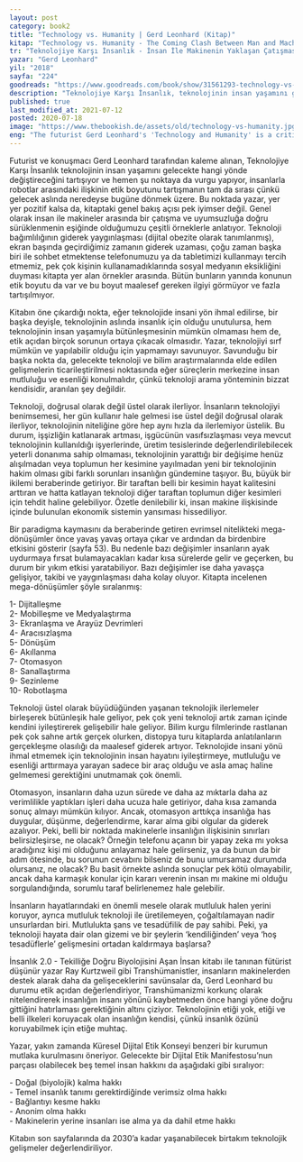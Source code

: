 ```yaml
---
layout: post  
category: book2  
title: "Technology vs. Humanity | Gerd Leonhard (Kitap)"  
kitap: "Technology vs. Humanity - The Coming Clash Between Man and Machine"  
tr: "Teknolojiye Karşı İnsanlık - İnsan İle Makinenin Yaklaşan Çatışması"  
yazar: "Gerd Leonhard"  
yil: "2018"  
sayfa: "224"  
goodreads: "https://www.goodreads.com/book/show/31561293-technology-vs-humanity"
description: "Teknolojiye Karşı İnsanlık, teknolojinin insan yaşamını gelecekte hangi yönde değiştireceğini tartışıyor. Yazar: Gerd Leonhard "
published: true
last_modified_at: 2021-07-12
posted: 2020-07-18
image: "https://www.thebookish.de/assets/old/technology-vs-humanity.jpg"
eng: "The futurist Gerd Leonhard's 'Technology and Humanity' is a critical treatise that sheds light on the other side of technology that it is less clear. We are witnessing how technology shapes our lives every day, and we read about how it can automate daily tasks. This book discusses the challenges posed by the exponential development of technology. It mainly focuses on ethical issues. A must-read book for anyone interested in technology."
---
```


Futurist ve konuşmacı Gerd Leonhard tarafından kaleme alınan, Teknolojiye Karşı İnsanlık teknolojinin insan yaşamını gelecekte hangi yönde değiştireceğini tartışıyor ve hemen şu noktaya da vurgu yapıyor, insanlarla robotlar arasındaki ilişkinin etik boyutunu tartışmanın tam da sırası çünkü gelecek aslında neredeyse bugüne dönmek üzere. Bu noktada yazar, yer yer pozitif kalsa da, kitaptaki genel bakış açısı pek iyimser değil. Genel olarak insan ile makineler arasında bir çatışma ve uyumsuzluğa doğru sürüklenmenin eşiğinde olduğumuzu çeşitli örneklerle anlatıyor. Teknoloji bağımlılığının giderek yaygınlaşması (dijital obezite olarak tanımlanmış), ekran başında geçirdiğimiz zamanın giderek uzaması, çoğu zaman başka biri ile sohbet etmektense telefonumuzu ya da tabletimizi kullanmayı tercih etmemiz, pek çok kişinin kullanamadıklarında sosyal medyanın eksikliğini duyması kitapta yer alan örnekler arasında. Bütün bunların yanında konunun etik boyutu da var ve bu boyut maalesef gereken ilgiyi görmüyor ve fazla tartışılmıyor.   
  
Kitabın öne çıkardığı nokta, eğer teknolojide insani yön ihmal edilirse, bir başka deyişle, teknolojinin aslında insanlık için olduğu unutulursa, hem teknolojinin insan yaşamıyla bütünleşmesinin mümkün olmaması hem de, etik açıdan birçok sorunun ortaya çıkacak olmasıdır. Yazar, teknolojiyi sırf mümkün ve yapılabilir olduğu için yapmamayı savunuyor. Savunduğu bir başka nokta da, gelecekte teknoloji ve bilim araştırmalarında elde edilen gelişmelerin ticarileştirilmesi noktasında eğer süreçlerin merkezine insan mutluluğu ve esenliği konulmalıdır, çünkü teknoloji arama yönteminin bizzat kendisidir, aranılan şey değildir.   
  
Teknoloji, doğrusal olarak değil üstel olarak ilerliyor. İnsanların teknolojiyi benimsemesi, her gün kullanır hale gelmesi ise üstel değil doğrusal olarak ilerliyor, teknolojinin niteliğine göre hep aynı hızla da ilerlemiyor üstelik. Bu durum, işşizliğin katlanarak artması, işgücünün vasıfsızlaşması veya mevcut teknolojinin kullanıldığı işyerlerinde, üretim tesislerinde değerlendirilebilecek yeterli donanıma sahip olmaması, teknolojinin yarattığı bir değişime henüz alışılmadan veya toplumun her kesimine yayılmadan yeni bir teknolojinin hakim olması gibi farklı sorunları insanlığın gündemine taşıyor. Bu, büyük bir ikilemi beraberinde getiriyor. Bir taraftan belli bir kesimin hayat kalitesini arttıran ve hatta katlayan teknoloji diğer taraftan toplumun diğer kesimleri için tehdit haline gelebiliyor. Özetle denilebilir ki, insan makine ilişkisinde içinde bulunulan ekonomik sistemin yansıması hissediliyor.   
  
Bir paradigma kaymasını da beraberinde getiren evrimsel nitelikteki mega-dönüşümler önce yavaş yavaş ortaya çıkar ve ardından da birdenbire etkisini gösterir (sayfa 53). Bu nedenle bazı değişimler insanların ayak uydurmaya fırsat bulamayacakları kadar kısa sürelerde gelir ve geçerken, bu durum bir yıkım etkisi yaratabiliyor. Bazı değişimler ise daha yavaşça gelişiyor, takibi ve yaygınlaşması daha kolay oluyor. Kitapta incelenen mega-dönüşümler şöyle sıralanmış:   
  
1- Dijitalleşme  
2- Mobilleşme ve Medyalaştırma  
3- Ekranlaşma ve Arayüz Devrimleri  
4- Aracısızlaşma  
5- Dönüşüm  
6- Akıllanma  
7- Otomasyon  
8- Sanallaştırma  
9- Sezinleme  
10- Robotlaşma  
  
Teknoloji üstel olarak büyüdüğünden yaşanan teknolojik ilerlemeler birleşerek bütünleşik hale geliyor, pek çok yeni teknoloji artık zaman içinde kendini iyileştirerek gelişebilir hale geliyor. Bilim kurgu filmlerinde rastlanan pek çok sahne artık gerçek olurken, distopya turu kitaplarda anlatılanların gerçekleşme olasılığı da maalesef giderek artıyor. Teknolojide insani yönü ihmal etmemek için teknolojinin insan hayatını iyileştirmeye, mutluluğu ve esenliği arttırmaya yarayan sadece bir araç olduğu ve asla amaç haline gelmemesi gerektiğini unutmamak çok önemli.   
  
Otomasyon, insanların daha uzun sürede ve daha az mıktarla daha az verimlilikle yaptıkları işleri daha ucuza hale getiriyor, daha kısa zamanda sonuç almayı mümkün kılıyor. Ancak, otomasyon arttıkça insanlığa has duygular, düşünme, değerlendirme, karar alma gibi olgular da giderek azalıyor. Peki, belli bir noktada makinelerle insanlığın ilişkisinin sınırları belirsizleşirse, ne olacak? Örneğin telefonu açanın bir yapay zeka mı yoksa aradığınız kişi mi olduğunu anlayamaz hale gelirseniz, ya da bunun da bir adım ötesinde, bu sorunun cevabını bilseniz de bunu umursamaz durumda olursanız, ne olacak? Bu basit örnekte aslında sonuçlar pek kötü olmayabilir, ancak daha karmaşık konular için kararı verenin insan mı makine mi olduğu sorgulandığında, sorumlu taraf belirlenemez hale gelebilir.   
  
İnsanların hayatlarındaki en önemli mesele olarak mutluluk halen yerini koruyor, ayrıca mutluluk teknoloji ile üretilemeyen, çoğaltılamayan nadir unsurlardan biri. Mutlulukta şans ve tesadüfilik de pay sahibi. Peki, ya teknoloji hayata dair olan gizemi ve bir şeylerin ‘kendiliğinden’ veya ‘hoş tesadüflerle’ gelişmesini ortadan kaldırmaya başlarsa?   
  
İnsanlık 2.0 - Tekilliğe Doğru Biyolojisini Aşan İnsan kitabı ile tanınan fütürist düşünür yazar Ray Kurtzweil gibi Transhümanistler, insanların makinelerden destek alarak daha da gelişeceklerini savünsalar da, Gerd Leonhard bu durumu etik açıdan değerlendiriyor, Transhümanizmi korkunç olarak nitelendirerek insanlığın insanı yönünü kaybetmeden önce hangi yöne doğru gittiğini hatırlaması gerektiğinin altını çiziyor. Teknolojinin etiği yok, etiği ve belli ilkeleri koruyacak olan insanlığın kendisi, çünkü insanlık özünü koruyabilmek için etiğe muhtaç.   
  
Yazar, yakın zamanda Küresel Dijital Etik Konseyi benzeri bir kurumun mutlaka kurulmasını öneriyor. Gelecekte bir Dijital Etik Manifestosu’nun parçası olabilecek beş temel insan hakkını da aşağıdaki gibi sıralıyor:   
  
\- Doğal (biyolojik) kalma hakkı  
\- Temel insanlık tanımı gerektirdiğinde verimsiz olma hakkı  
\- Bağlantıyı kesme hakkı  
\- Anonim olma hakkı  
\- Makinelerin yerine insanları ise alma ya da dahil etme hakkı  
  
Kitabın son sayfalarında da 2030’a kadar yaşanabilecek birtakım teknolojik gelişmeler değerlendiriliyor.   
  
